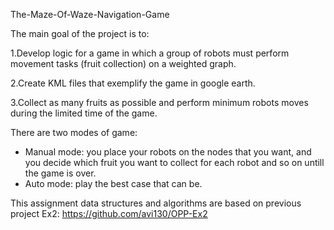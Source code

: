 The-Maze-Of-Waze-Navigation-Game

The main goal of the project is to:

1.Develop logic for a game in which a group of robots must perform movement tasks (fruit collection) on a weighted graph.

2.Create KML files that exemplify the game in google earth.

3.Collect as many fruits as possible and perform minimum robots moves during the limited time of the game.

There are two modes of game:
- Manual mode: you place your robots on the nodes that you want, 
and you decide which fruit you want to collect for each 
robot and so on untill the game is over.
- Auto mode:  play the best case that can be.

This assignment data structures and algorithms are based on previous project Ex2: https://github.com/avi130/OPP-Ex2

